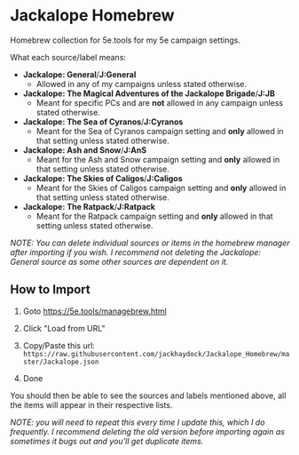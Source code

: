# Jackalope Homebrew
Homebrew collection for 5e.tools for my 5e campaign settings.

What each source/label means:
- **Jackalope: General**/**J:General**
  - Allowed in any of my campaigns unless stated otherwise.
- **Jackalope: The Magical Adventures of the Jackalope Brigade**/**J:JB**
  - Meant for specific PCs and are **not** allowed in any campaign unless stated otherwise.
- **Jackalope: The Sea of Cyranos**/**J:Cyranos**
  - Meant for the Sea of Cyranos campaign setting and **only** allowed in that setting unless stated otherwise.
- **Jackalope: Ash and Snow**/**J:AnS**
  - Meant for the Ash and Snow campaign setting and **only** allowed in that setting unless stated otherwise.    
- **Jackalope: The Skies of Caligos**/**J:Caligos**
  - Meant for the Skies of Caligos campaign setting and **only** allowed in that setting unless stated otherwise.
- **Jackalope: The Ratpack**/**J:Ratpack**
  - Meant for the Ratpack campaign setting and **only** allowed in that setting unless stated otherwise.

*NOTE: You can delete individual sources or items in the homebrew manager after importing if you wish. I recommend not deleting the Jackalope: General source as some other sources are dependent on it.*

## How to Import

1. Goto
https://5e.tools/managebrew.html

2. Click "Load from URL"
3. Copy/Paste this url: `https://raw.githubusercontent.com/jackhaydock/Jackalope_Homebrew/master/Jackalope.json`
4. Done

You should then be able to see the sources and labels mentioned above, all the items will appear in their respective lists.

*NOTE: you will need to repeat this every time I update this, which I do frequently. I recommend deleting the old version before importing again as sometimes it bugs out and you'll get duplicate items.*
